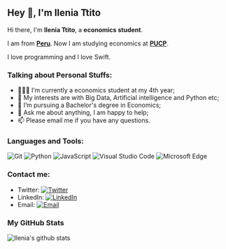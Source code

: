 ## Hey 👋, I'm Ilenia Ttito 

Hi there, I'm **Ilenia Ttito**, a **economics student**.

I am from **[Peru](https://es.wikipedia.org/wiki/Per%C3%BA)**. Now I am studying economics at **[PUCP](https://es.wikipedia.org/wiki/Pontificia_Universidad_Cat%C3%B3lica_del_Per%C3%BA)**.

I love programming and I love Swift.

### Talking about Personal Stuffs:

- 👨🏽‍💻 I’m currently a economics student at my 4th year; 
- 🤔 My interests are with Big Data, Artificial intelligence and Python etc;
- 💼 I’m pursuing a Bachelor's degree in Economics;
- 💬 Ask me about anything, I am happy to help;
- 📫 Please email me if you have any questions.

### Languages and Tools:

![Git](https://img.shields.io/badge/Git-F05032?style=flat-square&logo=Git&logoColor=white)
![Python](https://img.shields.io/badge/Python-3776AB?style=flat-square&logo=Python&logoColor=white)
![JavaScript](https://img.shields.io/badge/JavaScript-F7DF1E?style=flat-square&logo=JavaScript&logoColor=white)
![Visual Studio Code](https://img.shields.io/badge/Visual_Studio_Code-007ACC?style=flat-square&logo=Visual-Studio-Code&logoColor=white)
![Microsoft Edge](https://img.shields.io/badge/Microsoft_Edge-0078D7?style=flat-square&logo=Microsoft-Edge&logoColor=white)

### Contact me:

- Twitter: [![Twitter](https://img.shields.io/badge/@IleniaTc-1DA1F2?style=flat-square&logo=twitter&logoColor=white)](https://twitter.com/IleniaTc) 
- LinkedIn: [![LinkedIn](https://img.shields.io/badge/@IleniaTtito-E6162D?style=flat-square&logo=sina-weibo&logoColor=white)](https://www.linkedin.com/in/ilenia-alejandra-ttito-collantes-4548831b7/)
- Email: [![Email](https://img.shields.io/badge/ilenia.ttito@pucp.edu.pe-D14836?style=flat-square&logo=gmail&logoColor=white)](mailto:ilenia.ttito@pucp.edu.pe)

### My GitHub Stats

![Ilenia's github stats](https://github-readme-stats.vercel.app/api?username=ILe2014&show_icons=true)

